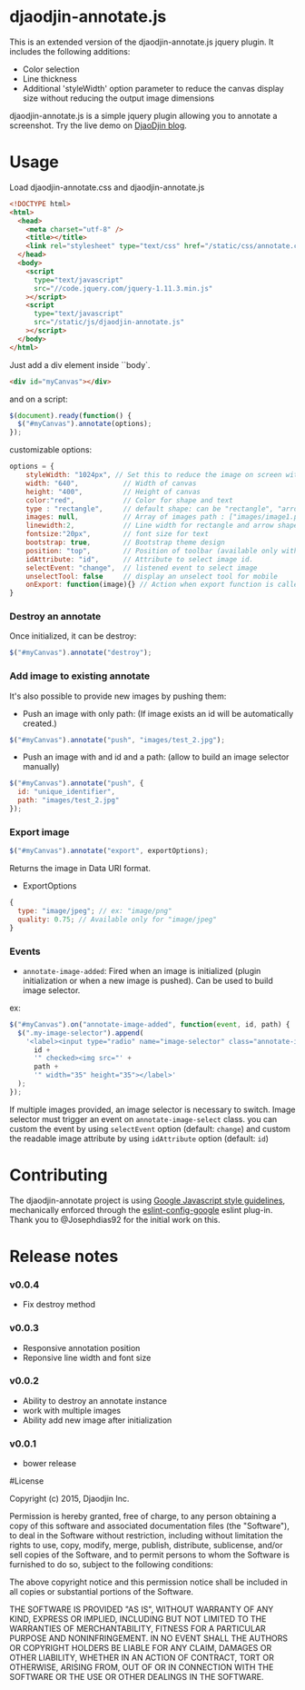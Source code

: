 # djaodjin-annotate.js

This is an extended version of the djaodjin-annotate.js jquery plugin. It includes the following additions:

- Color selection
- Line thickness
- Additional 'styleWidth' option parameter to reduce the canvas display size without reducing the output image dimensions

djaodjin-annotate.js is a simple jquery plugin allowing you to annotate
a screenshot. Try the live demo on [DjaoDjin blog](https://djaodjin.com/blog/jquery-plugin-to-annotate-images.blog).

# Usage

Load djaodjin-annotate.css and djaodjin-annotate.js

```html
<!DOCTYPE html>
<html>
  <head>
    <meta charset="utf-8" />
    <title></title>
    <link rel="stylesheet" type="text/css" href="/static/css/annotate.css" />
  </head>
  <body>
    <script
      type="text/javascript"
      src="//code.jquery.com/jquery-1.11.3.min.js"
    ></script>
    <script
      type="text/javascript"
      src="/static/js/djaodjin-annotate.js"
    ></script>
  </body>
</html>
```

Just add a div element inside ``body`.

```html
<div id="myCanvas"></div>
```

and on a script:

```javascript
$(document).ready(function() {
  $("#myCanvas").annotate(options);
});
```

customizable options:

```javascript
options = {
	styleWidth: "1024px", // Set this to reduce the image on screen without losing quality by shrinking the canvas.
	width: "640",			// Width of canvas
	height: "400",			// Height of canvas
	color:"red", 			// Color for shape and text
	type : "rectangle",		// default shape: can be "rectangle", "arrow" or "text"
	images: null,			// Array of images path : ["images/image1.png", "images/image2.png"]
	linewidth:2,			// Line width for rectangle and arrow shapes
	fontsize:"20px",		// font size for text
	bootstrap: true,		// Bootstrap theme design
	position: "top",		// Position of toolbar (available only with bootstrap)
	idAttribute: "id",		// Attribute to select image id.
	selectEvent: "change",	// listened event to select image
	unselectTool: false		// display an unselect tool for mobile
	onExport: function(image){}	// Action when export function is called, with data uri as params (default log to console)
}
```

### Destroy an annotate

Once initialized, it can be destroy:

```javascript
$("#myCanvas").annotate("destroy");
```

### Add image to existing annotate

It's also possible to provide new images by pushing them:

- Push an image with only path: (If image exists an id will be automatically created.)

```javascript
$("#myCanvas").annotate("push", "images/test_2.jpg");
```

- Push an image with and id and a path: (allow to build an image selector manually)

```javascript
$("#myCanvas").annotate("push", {
  id: "unique_identifier",
  path: "images/test_2.jpg"
});
```

### Export image

```javascript
$("#myCanvas").annotate("export", exportOptions);
```

Returns the image in Data URI format.

- ExportOptions

```javascript
{
  type: "image/jpeg"; // ex: "image/png"
  quality: 0.75; // Available only for "image/jpeg"
}
```

### Events

- `annotate-image-added`: Fired when an image is initialized (plugin initialization or when a new image is pushed). Can be used to build image selector.

ex:

```javascript
$("#myCanvas").on("annotate-image-added", function(event, id, path) {
  $(".my-image-selector").append(
    '<label><input type="radio" name="image-selector" class="annotate-image-select" id="' +
      id +
      '" checked><img src="' +
      path +
      '" width="35" height="35"></label>'
  );
});
```

If multiple images provided, an image selector is necessary to switch. Image selector must trigger an event on `annotate-image-select` class. you can custom the event by using `selectEvent` option (default: `change`) and custom the readable image attribute by using `idAttribute` option (default: `id`)

# Contributing

The djaodjin-annotate project is using [Google Javascript style guidelines](https://google.github.io/styleguide/javascriptguide.xml),
mechanically enforced through the [eslint-config-google](https://github.com/google/eslint-config-google) eslint plug-in.
Thank you to @Josephdias92 for the initial work on this.

# Release notes

### v0.0.4

- Fix destroy method

### v0.0.3

- Responsive annotation position
- Reponsive line width and font size

### v0.0.2

- Ability to destroy an annotate instance
- work with multiple images
- Ability add new image after initialization

### v0.0.1

- bower release

#License

Copyright (c) 2015, Djaodjin Inc.

Permission is hereby granted, free of charge, to any person obtaining a copy
of this software and associated documentation files (the "Software"), to deal
in the Software without restriction, including without limitation the rights
to use, copy, modify, merge, publish, distribute, sublicense, and/or sell
copies of the Software, and to permit persons to whom the Software is
furnished to do so, subject to the following conditions:

The above copyright notice and this permission notice shall be included in
all copies or substantial portions of the Software.

THE SOFTWARE IS PROVIDED "AS IS", WITHOUT WARRANTY OF ANY KIND, EXPRESS OR
IMPLIED, INCLUDING BUT NOT LIMITED TO THE WARRANTIES OF MERCHANTABILITY,
FITNESS FOR A PARTICULAR PURPOSE AND NONINFRINGEMENT. IN NO EVENT SHALL THE
AUTHORS OR COPYRIGHT HOLDERS BE LIABLE FOR ANY CLAIM, DAMAGES OR OTHER
LIABILITY, WHETHER IN AN ACTION OF CONTRACT, TORT OR OTHERWISE, ARISING FROM,
OUT OF OR IN CONNECTION WITH THE SOFTWARE OR THE USE OR OTHER DEALINGS IN
THE SOFTWARE.

